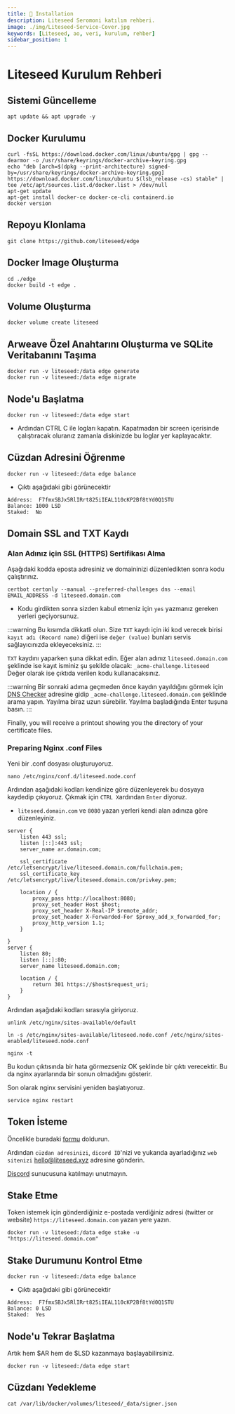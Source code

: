 ```yaml
---
title: 💾 Installation
description: Liteseed Seromoni katılım rehberi.
image: ./img/Liteseed-Service-Cover.jpg
keywords: [Liteseed, ao, veri, kurulum, rehber]
sidebar_position: 1
---
```


# Liteseed Kurulum Rehberi

## Sistemi Güncelleme
```shell
apt update && apt upgrade -y
```

## Docker Kurulumu
```shell
curl -fsSL https://download.docker.com/linux/ubuntu/gpg | gpg --dearmor -o /usr/share/keyrings/docker-archive-keyring.gpg
echo "deb [arch=$(dpkg --print-architecture) signed-by=/usr/share/keyrings/docker-archive-keyring.gpg] https://download.docker.com/linux/ubuntu $(lsb_release -cs) stable" | tee /etc/apt/sources.list.d/docker.list > /dev/null
apt-get update
apt-get install docker-ce docker-ce-cli containerd.io
docker version
```

## Repoyu Klonlama
```shell
git clone https://github.com/liteseed/edge
```

## Docker Image Oluşturma

```shell
cd ./edge
docker build -t edge .
```

## Volume Oluşturma

```shell
docker volume create liteseed
```

## Arweave Özel Anahtarını Oluşturma ve SQLite Veritabanını Taşıma

```shell
docker run -v liteseed:/data edge generate
docker run -v liteseed:/data edge migrate
```

## Node'u Başlatma

```shell
docker run -v liteseed:/data edge start
```
* Ardından CTRL C ile logları kapatın. Kapatmadan bir screen içerisinde çalıştıracak oluranız zamanla diskinizde bu loglar yer kaplayacaktır.

## Cüzdan Adresini Öğrenme

```shell
docker run -v liteseed:/data edge balance
```

* Çıktı aşağıdaki gibi görünecektir
```shell
Address:  F7fmxSBJx5RlIRrt825iIEAL110cKP2Bf8tYd0Q1STU
Balance: 1000 LSD
Staked:  No
```

## Domain SSL and TXT Kaydı

### Alan Adınız için SSL (HTTPS) Sertifikası Alma
Aşağıdaki kodda eposta adresiniz ve domaininizi düzenledikten sonra kodu çalıştırınız.
```shell
certbot certonly --manual --preferred-challenges dns --email EMAIL_ADDRESS -d liteseed.domain.com
```

* Kodu girdikten sonra sizden kabul etmeniz için `yes` yazmanız gereken yerleri geçiyorsunuz.

:::warning
Bu kısımda dikkatli olun. Size `TXT` kaydı için iki kod verecek birisi `kayıt adı (Record name)` diğeri ise `değer (value)` bunları servis sağlayıcınızda ekleyeceksiniz.
:::

`TXT` kaydını yaparken şuna dikkat edin. Eğer alan adınız `liteseed.domain.com` şeklinde ise kayıt isminiz şu şekilde olacak: `_acme-challenge.liteseed` Değer olarak ise çıktıda verilen kodu kullanacaksınız.

:::warning
Bir sonraki adıma geçmeden önce kaydın yayıldığını görmek için [DNS Checker](https://dnschecker.org/) adresine gidip `_acme-challenge.liteseed.domain.com` şeklinde arama yapın. Yayılma biraz uzun sürebilir. Yayılma başladığında Enter tuşuna basın.
:::

Finally, you will receive a printout showing you the directory of your certificate files.

### Preparing Nginx .conf Files
Yeni bir .conf dosyası oluşturuyoruz.

```shell
nano /etc/nginx/conf.d/liteseed.node.conf
```

Ardından aşağıdaki kodları kendinize göre düzenleyerek bu dosyaya kaydedip çıkıyoruz. Çıkmak için `CTRL X`ardından `Enter` diyoruz.
* `liteseed.domain.com` ve `8080` yazan yerleri kendi alan adınıza göre düzenleyiniz.
```shell
server {
    listen 443 ssl;
    listen [::]:443 ssl;
    server_name ar.domain.com;

    ssl_certificate /etc/letsencrypt/live/liteseed.domain.com/fullchain.pem;
    ssl_certificate_key /etc/letsencrypt/live/liteseed.domain.com/privkey.pem;

    location / {
        proxy_pass http://localhost:8080;
        proxy_set_header Host $host;
        proxy_set_header X-Real-IP $remote_addr;
        proxy_set_header X-Forwarded-For $proxy_add_x_forwarded_for;
        proxy_http_version 1.1;
    }

}
server {
    listen 80;
    listen [::]:80;
    server_name liteseed.domain.com;

    location / {
        return 301 https://$host$request_uri;
    }
}
```

Ardından aşağıdaki kodları sırasıyla giriyoruz.

```shell
unlink /etc/nginx/sites-available/default
```

```shell
ln -s /etc/nginx/sites-available/liteseed.node.conf /etc/nginx/sites-enabled/liteseed.node.conf
```

```shell
nginx -t
```

Bu kodun çıktısında bir hata görmezseniz OK şeklinde bir çıktı verecektir. Bu da nginx ayarlarında bir sorıun olmadığını gösterir.

Son olarak nginx servisini yeniden başlatıyoruz.

```shell
service nginx restart
```

## Token İsteme

Öncelikle buradaki [formu](https://docs.google.com/forms/d/e/1FAIpQLSdqFBwz9h6RUSyk4So16u6aIn1b_sfuGv6JYDew_hoM8rxoRQ/viewform) doldurun.
 
Ardından `cüzdan adresinizi`, `dicord ID`'nizi ve yukarıda ayarladığınız `web sitenizi` hello@liteseed.xyz adresine gönderin. 

[Discord](https://discord.gg/WgnX4r6SMZ) sunucusuna katılmayı unutmayın.


## Stake Etme 
Token istemek için gönderdiğiniz e-postada verdiğiniz adresi (twitter or website) `https://liteseed.domain.com` yazan yere yazın.
```shell
docker run -v liteseed:/data edge stake -u "https://liteseed.domain.com"
```

## Stake Durumunu Kontrol Etme
```shell
docker run -v liteseed:/data edge balance
```

* Çıktı aşağıdaki gibi görünecektir
```shell
Address:  F7fmxSBJx5RlIRrt825iIEAL110cKP2Bf8tYd0Q1STU
Balance: 0 LSD
Staked:  Yes
```

## Node'u Tekrar Başlatma
Artık hem $AR hem de $LSD kazanmaya başlayabilirsiniz.
```shell
docker run -v liteseed:/data edge start
```

## Cüzdanı Yedekleme
```shell
cat /var/lib/docker/volumes/liteseed/_data/signer.json
```